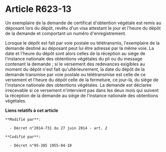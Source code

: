 # Article R623-13

Un exemplaire de la demande de certificat d'obtention végétale est remis au déposant lors du dépôt, revêtu d'un visa
attestant le jour et l'heure du dépôt de la demande et comportant un numéro d'enregistrement.

Lorsque le dépôt est fait par voie postale ou télétransmis, l'exemplaire de la demande destiné au déposant peut lui être
adressé par la même voie. La date et l'heure du dépôt sont alors celles de la réception au siège de l'instance nationale des
obtentions végétales du pli ou du message contenant la demande ; si le versement des redevances exigibles au moment du dépôt
n'est fait qu'ultérieurement, la date du dépôt de la demande transmise par voie postale ou télétransmise est celle de ce
versement et l'heure du dépôt celle de la fermeture, ce jour-là, du siège de l'instance nationale des obtentions végétales.
La demande est déclarée irrecevable si ce versement n'intervient pas dans les deux mois qui suivent la réception de la
demande au siège de l'instance nationale des obtentions végétales.

**Liens relatifs à cet article**

	**Modifié par**:

	  - Décret n°2014-731 du 27 juin 2014 - art. 2

	**Codifié par**:

	  - Décret n°95-385 1955-04-10
